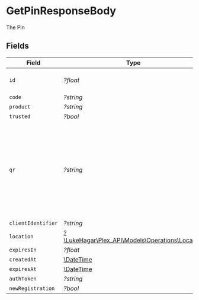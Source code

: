# GetPinResponseBody

The Pin


## Fields

| Field                                                                                                                                                                 | Type                                                                                                                                                                  | Required                                                                                                                                                              | Description                                                                                                                                                           | Example                                                                                                                                                               |
| --------------------------------------------------------------------------------------------------------------------------------------------------------------------- | --------------------------------------------------------------------------------------------------------------------------------------------------------------------- | --------------------------------------------------------------------------------------------------------------------------------------------------------------------- | --------------------------------------------------------------------------------------------------------------------------------------------------------------------- | --------------------------------------------------------------------------------------------------------------------------------------------------------------------- |
| `id`                                                                                                                                                                  | *?float*                                                                                                                                                              | :heavy_minus_sign:                                                                                                                                                    | PinID for use with authentication                                                                                                                                     | 1272322473                                                                                                                                                            |
| `code`                                                                                                                                                                | *?string*                                                                                                                                                             | :heavy_minus_sign:                                                                                                                                                    | N/A                                                                                                                                                                   | 3patfx1a78ukcbr7x0n9bl26t                                                                                                                                             |
| `product`                                                                                                                                                             | *?string*                                                                                                                                                             | :heavy_minus_sign:                                                                                                                                                    | N/A                                                                                                                                                                   | Plex Web                                                                                                                                                              |
| `trusted`                                                                                                                                                             | *?bool*                                                                                                                                                               | :heavy_minus_sign:                                                                                                                                                    | N/A                                                                                                                                                                   |                                                                                                                                                                       |
| `qr`                                                                                                                                                                  | *?string*                                                                                                                                                             | :heavy_minus_sign:                                                                                                                                                    | a link to a QR code hosted on plex.tv <br/>The QR code redirects to the relevant `plex.tv/link` authentication page<br/>Which then prompts the user for the 4 Digit Link Pin<br/> | https://plex.tv/api/v2/pins/qr/3patfx1a78ukcbr7x0n9bl26t                                                                                                              |
| `clientIdentifier`                                                                                                                                                    | *?string*                                                                                                                                                             | :heavy_minus_sign:                                                                                                                                                    | N/A                                                                                                                                                                   | Postman                                                                                                                                                               |
| `location`                                                                                                                                                            | [?\LukeHagar\Plex_API\Models\Operations\Location](../../Models/Operations/Location.md)                                                                                | :heavy_minus_sign:                                                                                                                                                    | N/A                                                                                                                                                                   |                                                                                                                                                                       |
| `expiresIn`                                                                                                                                                           | *?float*                                                                                                                                                              | :heavy_minus_sign:                                                                                                                                                    | N/A                                                                                                                                                                   | 1800                                                                                                                                                                  |
| `createdAt`                                                                                                                                                           | [\DateTime](https://www.php.net/manual/en/class.datetime.php)                                                                                                         | :heavy_minus_sign:                                                                                                                                                    | N/A                                                                                                                                                                   | 2023-04-12 17:00:03 +0000 UTC                                                                                                                                         |
| `expiresAt`                                                                                                                                                           | [\DateTime](https://www.php.net/manual/en/class.datetime.php)                                                                                                         | :heavy_minus_sign:                                                                                                                                                    | N/A                                                                                                                                                                   | 2023-04-12 17:30:03 +0000 UTC                                                                                                                                         |
| `authToken`                                                                                                                                                           | *?string*                                                                                                                                                             | :heavy_minus_sign:                                                                                                                                                    | N/A                                                                                                                                                                   |                                                                                                                                                                       |
| `newRegistration`                                                                                                                                                     | *?bool*                                                                                                                                                               | :heavy_minus_sign:                                                                                                                                                    | N/A                                                                                                                                                                   |                                                                                                                                                                       |